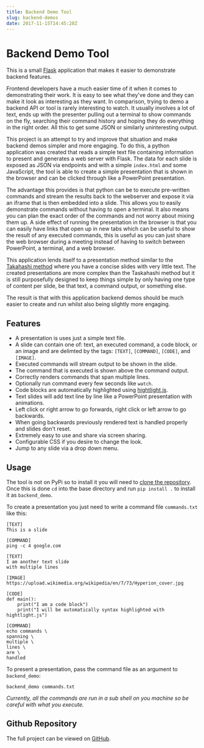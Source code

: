 ```yaml
---
title: Backend Demo Tool
slug: backend-demos
date: 2017-11-15T14:45:28Z
---
```


# Backend Demo Tool

This is a small [Flask](https://flask.palletsprojects.com/en/2.3.x/) application that makes it easier to demonstrate backend features.

Frontend developers have a much easier time of it when it comes to demonstrating their work. It is easy to see what they've done and they can make it look as interesting as they want. In comparison, trying to demo a backend API or tool is rarely interesting to watch. It usually involves a lot of text, ends up with the presenter pulling out a terminal to show commands on the fly, searching their command history and hoping they do everything in the right order. All this to get some JSON or similarly uninteresting output.

This project is an attempt to try and improve that situation and make backend demos simpler and more engaging. To do this, a python application was created that reads a simple text file containing information to present and generates a web server with Flask. The data for each slide is exposed as JSON via endpoints and with a simple `index.html` and some JavaScript, the tool is able to create a simple presentation that is shown in the browser and can be clicked through like a PowerPoint presentation.

The advantage this provides is that python can be to execute pre-written commands and stream the results back to the webserver and expose it via an iframe that is then embedded into a slide. This allows you to easily demonstrate commands without having to open a terminal. It also means you can plan the exact order of the commands and not worry about mixing them up. A side effect of running the presentation in the browser is that you can easily have links that open up in new tabs which can be useful to show the result of any executed commands, this is useful as you can just share the web browser during a meeting instead of having to switch between PowerPoint, a terminal, and a web browser.

This application lends itself to a presentation method similar to the [Takahashi method](https://en.wikipedia.org/wiki/Takahashi_method) where you have a concise slides with very little text. The created presentations are more complex than the Taskahashi method but it is still purposefully designed to keep things simple by only having one type of content per slide, be that text, a command output, or something else.

The result is that with this application backend demos should be much easier to create and run whilst also being slightly more engaging.

## Features

* A presentation is uses just a simple text file.
* A slide can contain one of: text, an executed command, a code block, or an image and are delimted by the tags: <code>[TEXT]</code>, <code>[COMMAND]</code>, <code>[CODE]</code>, and <code>[IMAGE]</code>.
* Executed commands will stream output to be shown in the slide.
* The command that is executed is shown above the command output.
* Correctly renders commands that span multiple lines.
* Optionally run command every few seconds like <code>watch</code>.
* Code blocks are automatically highlighted using <a href="https://highlightjs.org/">hightlight.js</a>.
* Text slides will add text line by line like a PowerPoint presentation with animations.
* Left click or right arrow to go forwards, right click or left arrow to go backwards.
* When going backwards previously rendered text is handled properly and slides don't reset.
* Extremely easy to use and share via screen sharing.
* Configurable CSS if you desire to change the look.
* Jump to any slide via a drop down menu.

## Usage

The tool is not on PyPi so to install it you will need to [clone the repository](https://github.com/joshjennings98/backend-demo). Once this is done `cd` into the base directory and run `pip install .` to install it as `backend_demo`.

To create a presentation you just need to write a command file `commands.txt` like this:

```
[TEXT] 
This is a slide

[COMMAND] 
ping -c 4 google.com

[TEXT] 
I am another text slide
with multiple lines

[IMAGE]
https://upload.wikimedia.org/wikipedia/en/7/73/Hyperion_cover.jpg

[CODE]
def main():
    print("I am a code block")
    print("I will be automatically syntax highlighted with hightlight.js")

[COMMAND]
echo commands \
spanning \
multiple \
lines \
are \
handled
```

To present a presentation, pass the command file as an argument to `backend_demo`:

```
backend_demo commands.txt
```

<i>Currently, all the commands are run in a sub shell on you machine so be careful with what you execute.</i>

## Github Repository

The full project can be viewed on [GitHub](https://github.com/joshjennings98/backend-demo).
